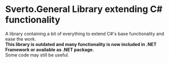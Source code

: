 # Sverto.General Library extending C# functionality
A library containing a bit of everything to extend C#'s base functionality and ease the work.  
**This library is outdated and many functionality is now included in .NET Framework or available as .NET package.**  
Some code may still be useful.
